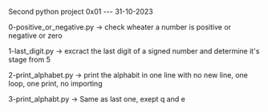 Second python project 0x01 --- 31-10-2023


0-positive_or_negative.py -> check wheater a number is positive or negative or zero


1-last_digit.py -> excract the last digit of a signed number and determine it's stage from 5


2-print_alphabet.py -> print the alphabit in one line with no new line, one loop, one print, no importing


3-print_alphabt.py -> Same as last one, exept q and e
